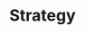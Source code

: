 ---
layout: design-pattern-module-with-live-eval
badge: bRyvXlZ1QxCTj1jy6GAbTg
level: 6
title: Strategy
parent: Design Patterns
grand_parent: Engineering
nav_order: 2
---